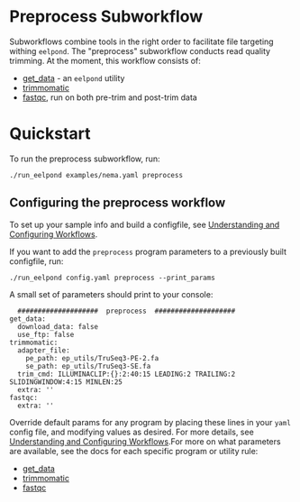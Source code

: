 # Preprocess Subworkflow

Subworkflows combine tools in the right order to facilitate file targeting withing `eelpond`. The "preprocess" subworkflow conducts read quality trimming. At the moment, this workflow consists of:
 
  - [get_data](get_data.md) - an `eelpond` utility
  - [trimmomatic](trimmomatic.md)
  - [fastqc](fastqc.md), run on both pre-trim and post-trim data


# Quickstart

To run the preprocess subworkflow, run: 

```
./run_eelpond examples/nema.yaml preprocess
```

## Configuring the preprocess workflow 

To set up your sample info and build a configfile, see [Understanding and Configuring Workflows](about_and_configure.md).

If you want to add the `preprocess` program parameters to a previously built configfile, run:
```
./run_eelpond config.yaml preprocess --print_params
```

A small set of parameters should print to your console:

```
  ####################  preprocess  ####################
get_data:
  download_data: false
  use_ftp: false
trimmomatic:
  adapter_file:
    pe_path: ep_utils/TruSeq3-PE-2.fa
    se_path: ep_utils/TruSeq3-SE.fa
  trim_cmd: ILLUMINACLIP:{}:2:40:15 LEADING:2 TRAILING:2 SLIDINGWINDOW:4:15 MINLEN:25
  extra: ''
fastqc:
  extra: ''
```

Override default params for any program by placing these lines in your `yaml` config file, and modifying values as desired. For more details, see [Understanding and Configuring Workflows](about_and_configure.md).For more on what parameters are available, see the docs for each specific program or utility rule:

  - [get_data](get_data.md)
  - [trimmomatic](trimmomatic.md)
  - [fastqc](fastqc.md)

